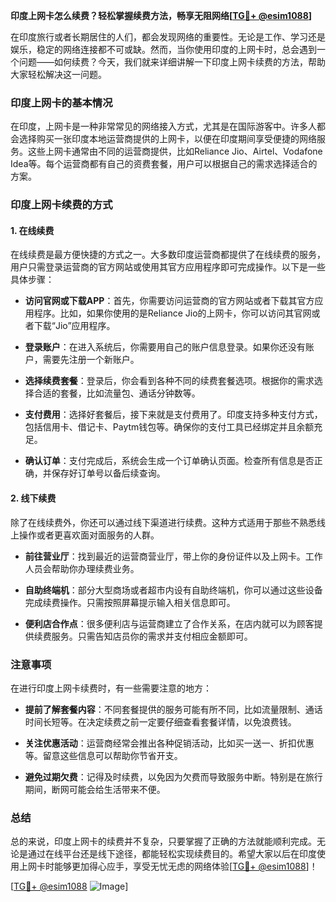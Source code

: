 **印度上网卡怎么续费？轻松掌握续费方法，畅享无阻网络[[TG💪+ @esim1088](https://t.me/s/esim1088)]**

在印度旅行或者长期居住的人们，都会发现网络的重要性。无论是工作、学习还是娱乐，稳定的网络连接都不可或缺。然而，当你使用印度的上网卡时，总会遇到一个问题——如何续费？今天，我们就来详细讲解一下印度上网卡续费的方法，帮助大家轻松解决这一问题。

### 印度上网卡的基本情况

在印度，上网卡是一种非常常见的网络接入方式，尤其是在国际游客中。许多人都会选择购买一张印度本地运营商提供的上网卡，以便在印度期间享受便捷的网络服务。这些上网卡通常由不同的运营商提供，比如Reliance Jio、Airtel、Vodafone Idea等。每个运营商都有自己的资费套餐，用户可以根据自己的需求选择适合的方案。

### 印度上网卡续费的方式

#### 1. 在线续费

在线续费是最方便快捷的方式之一。大多数印度运营商都提供了在线续费的服务，用户只需登录运营商的官方网站或使用其官方应用程序即可完成操作。以下是一些具体步骤：

- **访问官网或下载APP**：首先，你需要访问运营商的官方网站或者下载其官方应用程序。比如，如果你使用的是Reliance Jio的上网卡，你可以访问其官网或者下载“Jio”应用程序。
  
- **登录账户**：在进入系统后，你需要用自己的账户信息登录。如果你还没有账户，需要先注册一个新账户。

- **选择续费套餐**：登录后，你会看到各种不同的续费套餐选项。根据你的需求选择合适的套餐，比如流量包、通话分钟数等。

- **支付费用**：选择好套餐后，接下来就是支付费用了。印度支持多种支付方式，包括信用卡、借记卡、Paytm钱包等。确保你的支付工具已经绑定并且余额充足。

- **确认订单**：支付完成后，系统会生成一个订单确认页面。检查所有信息是否正确，并保存好订单号以备后续查询。

#### 2. 线下续费

除了在线续费外，你还可以通过线下渠道进行续费。这种方式适用于那些不熟悉线上操作或者更喜欢面对面服务的人群。

- **前往营业厅**：找到最近的运营商营业厅，带上你的身份证件以及上网卡。工作人员会帮助你办理续费业务。

- **自助终端机**：部分大型商场或者超市内设有自助终端机，你可以通过这些设备完成续费操作。只需按照屏幕提示输入相关信息即可。

- **便利店合作点**：很多便利店与运营商建立了合作关系，在店内就可以为顾客提供续费服务。只需告知店员你的需求并支付相应金额即可。

### 注意事项

在进行印度上网卡续费时，有一些需要注意的地方：

- **提前了解套餐内容**：不同套餐提供的服务可能有所不同，比如流量限制、通话时间长短等。在决定续费之前一定要仔细查看套餐详情，以免浪费钱。

- **关注优惠活动**：运营商经常会推出各种促销活动，比如买一送一、折扣优惠等。留意这些信息可以帮助你节省开支。

- **避免过期欠费**：记得及时续费，以免因为欠费而导致服务中断。特别是在旅行期间，断网可能会给生活带来不便。

### 总结

总的来说，印度上网卡的续费并不复杂，只要掌握了正确的方法就能顺利完成。无论是通过在线平台还是线下途径，都能轻松实现续费目的。希望大家以后在印度使用上网卡时能够更加得心应手，享受无忧无虑的网络体验[[TG💪+ @esim1088](https://t.me/s/esim1088)]！

[[TG💪+ @esim1088](https://t.me/s/esim1088) ![Image](https://i.postimg.cc/4NQfJmqS/Snipaste-2025-05-13-00-14-12.png)]